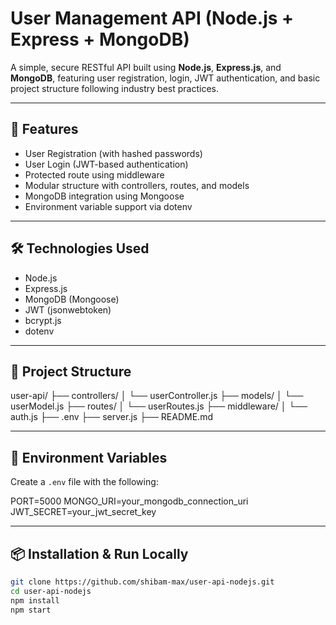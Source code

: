 # User Management API (Node.js + Express + MongoDB)

A simple, secure RESTful API built using **Node.js**, **Express.js**, and **MongoDB**, featuring user registration, login, JWT authentication, and basic project structure following industry best practices.

---

## 🚀 Features

- User Registration (with hashed passwords)
- User Login (JWT-based authentication)
- Protected route using middleware
- Modular structure with controllers, routes, and models
- MongoDB integration using Mongoose
- Environment variable support via dotenv

---

## 🛠️ Technologies Used

- Node.js
- Express.js
- MongoDB (Mongoose)
- JWT (jsonwebtoken)
- bcrypt.js
- dotenv

---

## 📁 Project Structure

user-api/ ├── controllers/ │ └── userController.js ├── models/ │ └── userModel.js ├── routes/ │ └── userRoutes.js ├── middleware/ │ └── auth.js ├── .env ├── server.js ├── README.md


---

## 🔐 Environment Variables

Create a `.env` file with the following:

PORT=5000 MONGO_URI=your_mongodb_connection_uri JWT_SECRET=your_jwt_secret_key


---

## 📦 Installation & Run Locally

```bash
git clone https://github.com/shibam-max/user-api-nodejs.git
cd user-api-nodejs
npm install
npm start
